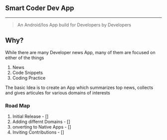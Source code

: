 ## Smart Coder Dev App
---

> An Android/Ios App build for Developers by Developers

## Why?

While there are many Developer news App, many of them are focused on either of the things

1. News
2. Code Snippets
3. Coding Practice

The basic Idea is to create an App which  summarizes top news, collects and gives articules for various domains of interests

### Road Map

1. Initial Release              - []
2. Adding differnt Domains      - []
3. onverting to Native Apps     - []
4. Inviting Contributions       - []